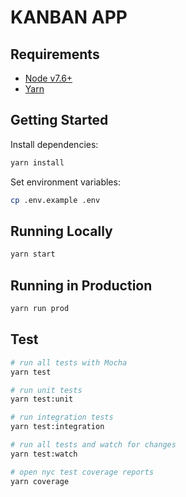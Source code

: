 # KANBAN APP

## Requirements

 - [Node v7.6+](https://nodejs.org/en/download/current/)
 - [Yarn](https://yarnpkg.com/en/docs/install)

## Getting Started

Install dependencies:

```bash
yarn install
```

Set environment variables:

```bash
cp .env.example .env
```

## Running Locally

```bash
yarn start
```

## Running in Production

```bash
yarn run prod
```

## Test

```bash
# run all tests with Mocha
yarn test

# run unit tests
yarn test:unit

# run integration tests
yarn test:integration

# run all tests and watch for changes
yarn test:watch

# open nyc test coverage reports
yarn coverage
```
